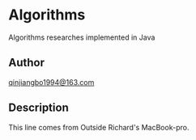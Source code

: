 # Algorithms
Algorithms researches implemented in Java
## Author
qinjiangbo1994@163.com
## Description
This line comes from Outside Richard's MacBook-pro.
